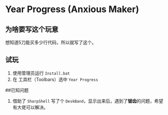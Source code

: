 # Year Progress (Anxious Maker)

## 为啥要写这个玩意
想知道5刀能买多少行代码，所以就写了这个。

## 试玩
1. 使用管理员运行 `Install.bat `
2. 在 工具栏（Toolbars）选中 `Year Progress`

##已知问题
1. 借助了 `SharpShell` 写了个 `DeskBand`，显示出来后，遇到了**锯齿**的问题，希望有大佬可以解决。
